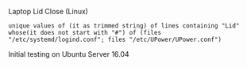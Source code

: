 
Laptop Lid Close (Linux)

`unique values of (it as trimmed string) of lines containing "Lid" whose(it does not start with "#") of (files "/etc/systemd/logind.conf"; files "/etc/UPower/UPower.conf")`

Initial testing on Ubuntu Server 16.04
